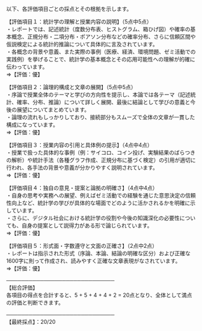 以下、各評価項目ごとの採点とその根拠を示します。

【評価項目１：統計学の理解と授業内容の説明】（5点中5点）  
・レポートでは、記述統計（度数分布表、ヒストグラム、箱ひげ図）や確率の基本概念、正規分布・二項分布・ポアソン分布などの確率分布、さらに信頼区間や仮説検定による統計的推論について具体的に言及されています。  
・各概念の背景や意義、また実際の事例（医療、経済、環境問題、ゼミ活動での実践例）を挙げることで、統計学の基本概念とその応用可能性への理解が的確に伝わっています。  
⇒【評価：優】  

【評価項目２：論理的構成と文章の展開】（5点中5点）  
・序論で授業全体のテーマと学びの方向性を提示し、本論では各テーマ（記述統計、確率、分布、推論）について詳しく展開、最後に結論として学びの意義と今後の展望についてまとめています。  
・論理の流れもしっかりしており、接続部分もスムーズで全体の文章が一貫した構成になっています。  
⇒【評価：優】  

【評価項目３：授業内容の引用と具体例の提示】（4点中4点）  
・授業で扱った具体的な事例（例：サイコロ、コイン投げ、実験結果のばらつきの解析）や統計手法（各種グラフ作成、正規分布に基づく検定）の引用が適切に行われ、各手法の背景や意義が分かりやすく説明されています。  
⇒【評価：優】  

【評価項目４：独自の意見・提案と論拠の明確さ】（4点中4点）  
・自身の思考や実務への展望、例えばゼミ活動での経験を通じた意思決定の信頼性向上など、統計学の学びが具体的な場面でどのように活かされるかを明確に示しています。  
・さらに、デジタル社会における統計学の役割や今後の知識深化の必要性についても、自身の提案として説得力がある形で論じられています。  
⇒【評価：優】  

【評価項目５：形式面・字数遵守と文面の正確さ】（2点中2点）  
・レポートは指示された形式（序論、本論、結論の明確な区分）および正確な1600字に則って作成され、読みやすく正確な文章表現がなされています。  
⇒【評価：優】  

─────────────────────────────  
【総合評価】  
各項目の得点を合計すると、5 + 5 + 4 + 4 + 2 = 20点となり、全体として満点の評価と判断できます。

─────────────────────────────  
【最終採点】：20/20